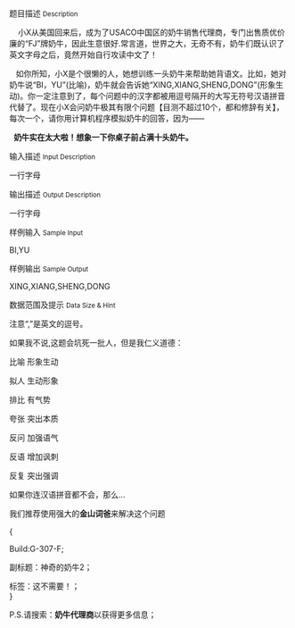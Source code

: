 <div class="panel panel-default">
<div class="area-title">
<span>
题目描述
<small>Description</small>
</span></div>
<div class="panel-body">

<p><span>    小X从美国回来后，成为了</span><span>USACO中国区的奶牛销售代理商，专门出售质优价廉的“FJ”牌奶牛，因此生意很好.</span>常言道，世界之大，无奇不有，奶牛们既认识了英文字母之后，竟然开始自行攻读中文了！</p>
<p>   如你所知，小X是个很懒的人，她想训练一头奶牛来帮助她背语文。比如，她对奶牛说“BI，YU”(比喻)，奶牛就会告诉她“XING,XIANG,SHENG,DONG”(形象生动)。你一定注意到了，每个问题中的汉字都被用逗号隔开的大写无符号汉语拼音代替了。现在小X会问奶牛极其有限个问题【目测不超过10个，都和修辞有关】，每次一个，请你用计算机程序模拟奶牛的回答，因为——</p>
<p>  <strong>奶牛实在太大啦！想象一下你桌子前占满十头奶牛。</strong></p>

</div>
</div>

<div class="panel panel-default">
<div class="area-title">
<span>
输入描述
<small>Input Description</small>
</span></div>
<div class="panel-body">
<p>一行字母</p>

</div>
</div>
<div  class="panel panel-default">
<div class="area-title">
<span>
输出描述
<small>Output Description</small>
</span></div>
<div class="panel-body">

<p>一行字母</p>

</div>
</div>


<div class="panel panel-default">
<div class="area-title">
<span>
样例输入
<small>Sample Input</small>
</span></div>
<div class="panel-body">
<p>BI,YU</p>

</div>
</div>

<div class="panel panel-default">
<div class="area-title">
<span>
样例输出
<small>Sample Output</small>
</span></div>
<div class="panel-body">
<p>XING,XIANG,SHENG,DONG</p>

</div>
</div>

<div class="panel panel-default">
<div class="area-title">
<span>
数据范围及提示
<small>Data Size & Hint</small>
</span></div>
<div class="panel-body">
<p>注意“,”是英文的逗号。</p>
<p>如果我不说,这题会坑死一批人，但是我仁义道德：</p>
<p>比喻 形象生动</p>
<p>拟人 生动形象</p>
<p>排比 有气势</p>
<p>夸张 突出本质</p>
<p>反问 加强语气</p>
<p>反语 增加讽刺</p>
<p>反复 突出强调</p>
<p>如果你连汉语拼音都不会，那么...</p>
<p><span>我们推荐使用强大的<strong>金山词爸</strong>来解决这个问题</span> </p>
<p>{</p>
<p>Build:G-307-F;</p>
<p>副标题：神奇的奶牛2；</p>
<p>标签：这不需要！；<br>} </p>
<p><span>P.S.请搜索：</span><strong>奶牛代理商</strong><span>以获得更多信息；</span></p>
<p><span><br></span></p>
</div>
</div>